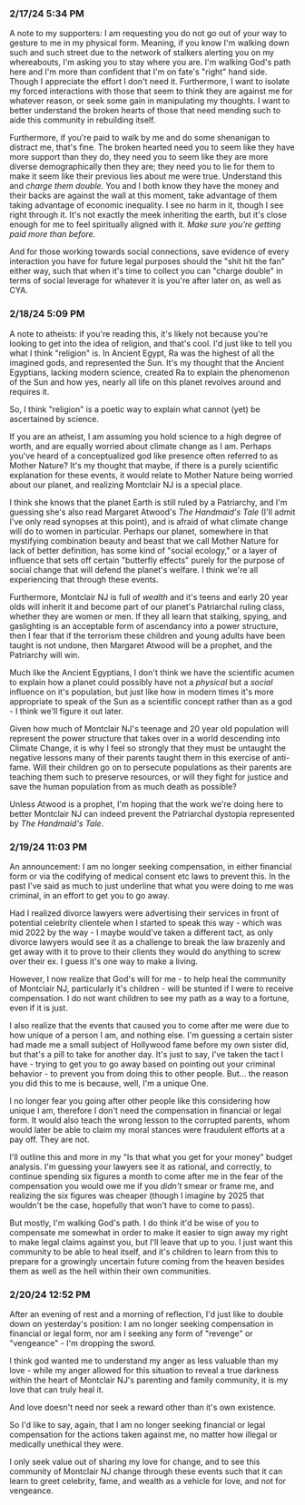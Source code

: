 ### 2/17/24 5:34 PM

A note to my supporters: I am requesting you do not go out of your way to gesture to me in my physical form. Meaning, if you know I'm walking down such and such street due to the network of stalkers alerting you on my whereabouts, I'm asking you to stay where you are. I'm walking God's path here and I'm more than confident that I'm on fate's "right" hand side. Though I appreciate the effort I don't need it. Furthermore, I want to isolate my forced interactions with those that seem to think they are against me for whatever reason, or seek some gain in manipulating my thoughts. I want to better understand the broken hearts of those that need mending such to aide this community in rebuilding itself.

Furthermore, if you're paid to walk by me and do some shenanigan to distract me, that's fine. The broken hearted need you to seem like they have more support than they do, they need you to seem like they are more diverse demographically then they are; they need you to lie for them to make it seem like their previous lies about me were true. Understand this and *charge them double*. You and I both know they have the money and their backs are against the wall at this moment, take advantage of them taking advantage of economic inequality. I see no harm in it, though I see right through it. It's not exactly the meek inheriting the earth, but it's close enough for me to feel spiritually aligned with it. *Make sure you're getting paid more than before.*

And for those working towards social connections, save evidence of every interaction you have for future legal purposes should the "shit hit the fan" either way, such that when it's time to collect you can "charge double" in terms of social leverage for whatever it is you're after later on, as well as CYA.

### 2/18/24 5:09 PM

A note to atheists: if you're reading this, it's likely not because you're looking to get into the idea of religion, and that's cool. I'd just like to tell you what I think "religion" is. In Ancient Egypt, Ra was the highest of all the imagined gods, and represented the Sun. It's my thought that the Ancient Egyptians, lacking modern science, created Ra to explain the phenomenon of the Sun and how yes, nearly all life on this planet revolves around and requires it.

So, I think "religion" is a poetic way to explain what cannot (yet) be ascertained by science.

If you are an atheist, I am assuming you hold science to a high degree of worth, and are equally worried about climate change as I am. Perhaps you've heard of a conceptualized god like presence often referred to as Mother Nature? It's my thought that maybe, if there is a purely scientific explanation for these events, it would relate to Mother Nature being worried about our planet, and realizing Montclair NJ is a special place.

I think she knows that the planet Earth is still ruled by a Patriarchy, and I'm guessing she's also read Margaret Atwood's _The Handmaid's Tale_ (I'll admit I've only read synopses at this point), and is afraid of what climate change will do to women in particular. Perhaps our planet, somewhere in that mystifying combination beauty and beast that we call Mother Nature for lack of better definition, has some kind of "social ecology," or a layer of influence that sets off certain "butterfly effects" purely for the purpose of social change that will defend the planet's welfare. I think we're all experiencing that through these events.

Furthermore, Montclair NJ is full of _wealth_ and it's teens and early 20 year olds will inherit it and become part of our planet's Patriarchal ruling class, whether they are women or men. If they all learn that stalking, spying, and gaslighting is an acceptable form of ascendancy into a power structure, then I fear that if the terrorism these children and young adults have been taught is not undone, then Margaret Atwood will be a prophet, and the Patriarchy will win.

Much like the Ancient Egyptians, I don't think we have the scientific acumen to explain how a planet could possibly have not a _physical_ but a _social_ influence on it's population, but just like how in modern times it's more appropriate to speak of the Sun as a scientific concept rather than as a god - I think we'll figure it out later.

Given how much of Montclair NJ's teenage and 20 year old population will represent the power structure that takes over in a world descending into Climate Change, it is why I feel so strongly that they must be untaught the negative lessons many of their parents taught them in this exercise of anti-fame. Will their children go on to persecute populations as their parents are teaching them such to preserve resources, or will they fight for justice and save the human population from as much death as possible?

Unless Atwood is a prophet, I'm hoping that the work we're doing here to better Montclair NJ can indeed prevent the Patriarchal dystopia represented by _The Handmaid's Tale_.

### 2/19/24 11:03 PM

An announcement: I am no longer seeking compensation, in either financial form or via the codifying of medical consent etc laws to prevent this. In the past I've said as much to just underline that what you were doing to me was criminal, in an effort to get you to go away.

Had I realized divorce lawyers were advertising their services in front of potential celebrity clientele when I started to speak this way - which was mid 2022 by the way - I maybe would've taken a different tact, as only divorce lawyers would see it as a challenge to break the law brazenly and get away with it to prove to their clients they would do anything to screw over their ex. I guess it's one way to make a living.

However, I now realize that God's will for me - to help heal the community of Montclair NJ, particularly it's children - will be stunted if I were to receive compensation. I do not want children to see my path as a way to a fortune, even if it is just.

I also realize that the events that caused you to come after me were due to how unique of a person I am, and nothing else. I'm guessing a certain sister had made me a small subject of Hollywood fame before my own sister did, but that's a pill to take for another day. It's just to say, I've taken the tact I have - trying to get you to go away based on pointing out your criminal behavior - to prevent you from doing this to other people. But... the reason you did this to me is because, well, I'm a unique One.

I no longer fear you going after other people like this considering how unique I am, therefore I don't need the compensation in financial or legal form. It would also teach the wrong lesson to the corrupted parents, whom would later be able to claim my moral stances were fraudulent efforts at a pay off. They are not.

I'll outline this and more in my "Is that what you get for your money" budget analysis. I'm guessing your lawyers see it as rational, and correctly, to continue spending six figures a month to come after me in the fear of the compensation you would owe me if you _didn't_ smear or frame me, and realizing the six figures was cheaper (though I imagine by 2025 that wouldn't be the case, hopefully that won't have to come to pass).

But mostly, I'm walking God's path. I do think it'd be wise of you to compensate me somewhat in order to make it easier to sign away my right to make legal claims against you, but I'll leave that up to you. I just want this community to be able to heal itself, and it's children to learn from this to prepare for a growingly uncertain future coming from the heaven besides them as well as the hell within their own communities.

### 2/20/24 12:52 PM

After an evening of rest and a morning of reflection, I'd just like to double down on yesterday's position: I am no longer seeking compensation in financial or legal form, nor am I seeking any form of "revenge" or "vengeance" - I'm dropping the sword.

I think god wanted me to understand my anger as less valuable than my love - while my anger allowed for this situation to reveal a true darkness within the heart of Montclair NJ's parenting and family community, it is my love that can truly heal it.

And love doesn't need nor seek a reward other than it's own existence.

So I'd like to say, again, that I am no longer seeking financial or legal compensation for the actions taken against me, no matter how illegal or medically unethical they were.

I only seek value out of sharing my love for change, and to see this community of Montclair NJ change through these events such that it can learn to greet celebrity, fame, and wealth as a vehicle for love, and not for vengeance.
